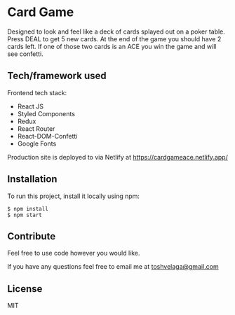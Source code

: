 # Card Game

Designed to look and feel like a deck of cards splayed out on a poker table. Press DEAL to get 5 new cards. At the end of the game you should have 2 cards left. If one of those two cards is an ACE you win the game and will see confetti.

## Tech/framework used

Frontend tech stack:

- React JS
- Styled Components
- Redux
- React Router
- React-DOM-Confetti
- Google Fonts

Production site is deployed to via Netlify at https://cardgameace.netlify.app/

## Installation

To run this project, install it locally using npm:

```
$ npm install
$ npm start
```

## Contribute

Feel free to use code however you would like.

If you have any questions feel free to email me at toshvelaga@gmail.com

## License

MIT 
